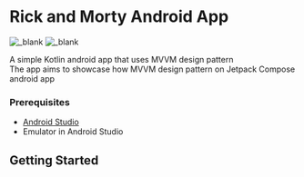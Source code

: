 # Rick and Morty Android App

<img src="https://github.com/user-attachments/assets/85c7efdd-5e13-49bc-9528-1af161c345cc" alt="_blank">
<img src="https://github.com/user-attachments/assets/9b4912b9-1eaf-4f46-a233-116a7ededcfe" alt="_blank"><br>

A simple Kotlin android app that uses MVVM design pattern <br>
The app aims to showcase how MVVM design pattern on Jetpack Compose android app <br>



### Prerequisites
- [Android Studio](https://developer.android.com/studio)
- Emulator in Android Studio

## Getting Started
```
```
